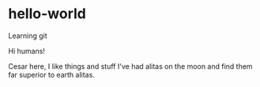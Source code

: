# hello-world
Learning git

Hi humans!

Cesar here, I like things and stuff 
I've had alitas on the moon and find them far superior to earth alitas.
